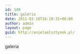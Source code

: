 ```yaml
---
id: 149
title: galeria
date: 2011-03-16T16:19:31+00:00
author: admin
layout: page
guid: http://anielaolsztynek.pl/
---
```

galeria